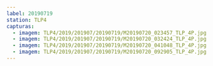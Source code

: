 ```yaml
---
label: 20190719
station: TLP4
capturas:
  - imagem: TLP4/2019/201907/20190719/M20190720_023457_TLP_4P.jpg
  - imagem: TLP4/2019/201907/20190719/M20190720_032424_TLP_4P.jpg
  - imagem: TLP4/2019/201907/20190719/M20190720_041048_TLP_4P.jpg
  - imagem: TLP4/2019/201907/20190719/M20190720_092905_TLP_4P.jpg
---
```

